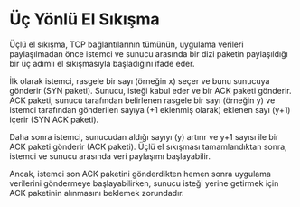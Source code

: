 # Üç Yönlü El Sıkışma

Üçlü el sıkışma, TCP bağlantılarının tümünün, uygulama verileri paylaşılmadan önce istemci ve sunucu arasında bir dizi paketin paylaşıldığı bir üç adımlı el sıkışmasıyla başladığını ifade eder.

İlk olarak istemci, rasgele bir sayı (örneğin x) seçer ve bunu sunucuya gönderir (SYN paketi). Sunucu, isteği kabul eder ve bir ACK paketi gönderir. ACK paketi, sunucu tarafından belirlenen rasgele bir sayı (örneğin y) ve istemci tarafından gönderilen sayıya (+1 eklenmiş olarak) eklenen sayı (y+1) içerir (SYN ACK paketi).

Daha sonra istemci, sunucudan aldığı sayıyı (y) artırır ve y+1 sayısı ile bir ACK paketi gönderir (ACK paketi). Üçlü el sıkışması tamamlandıktan sonra, istemci ve sunucu arasında veri paylaşımı başlayabilir.

Ancak, istemci son ACK paketini gönderdikten hemen sonra uygulama verilerini göndermeye başlayabilirken, sunucu isteği yerine getirmek için ACK paketinin alınmasını beklemek zorundadır.